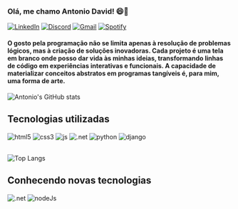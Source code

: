 

### Olá, me chamo Antonio David! 😄🖖

[![LinkedIn](https://img.shields.io/badge/LinkedIn-0077B5?style=for-the-badge&logo=linkedin&logoColor=white)](https://www.linkedin.com/in/antonlo-davld/)
[![Discord](https://img.shields.io/badge/Discord-7289DA?style=for-the-badge&logo=discord&logoColor=white)](https://discord.com/users/494981686325542939)
[![Gmail](https://img.shields.io/badge/Gmail-D14836?style=for-the-badge&logo=gmail&logoColor=white)](mailto:davidantoniodavi@gmail.com?)
[![Spotify](https://img.shields.io/badge/Spotify-1ED760?&style=for-the-badge&logo=spotify&logoColor=white)](https://open.spotify.com/user/31ehzubnledxuc4oquzsf4duvb44)

#### O gosto pela programação não se limita apenas à resolução de problemas lógicos, mas à criação de soluções inovadoras. Cada projeto é uma tela em branco onde posso dar vida às minhas ideias, transformando linhas de código em experiências interativas e funcionais. A capacidade de materializar conceitos abstratos em programas tangíveis é, para mim, uma forma de arte.

![Antonio's GitHub stats](https://github-readme-stats.vercel.app/api?username=AntDavid&show_icons=true&theme=transparent)

## Tecnologias utilizadas
<div style="display: inline_block">
  <img align="center" alt="html5" src="https://img.shields.io/badge/HTML5-E34F26?style=for-the-badge&logo=html5&logoColor=white" />
  <img align="center" alt="css3" src="https://img.shields.io/badge/CSS3-1572B6?style=for-the-badge&logo=css3&logoColor=white" />
  <img align="center" alt="js" src="https://img.shields.io/badge/JavaScript-323330?style=for-the-badge&logo=javascript&logoColor=F7DF1E" />
  <img align="center" alt=".net" src="https://img.shields.io/badge/.NET-5C2D91?style=for-the-badge&logo=.net&logoColor=white" />
  <img align="center" alt="python" src="https://img.shields.io/badge/Python-14354C?style=for-the-badge&logo=python&logoColor=white" />
  <img align="center" alt="django" src="https://img.shields.io/badge/Django-092E20?style=for-the-badge&logo=django&logoColor=white" />
</div></br>

![Top Langs](https://github-readme-stats.vercel.app/api/top-langs/?username=AntDavid&langs_count=8&show_icons=true&theme=transparent)

## Conhecendo novas tecnologias
<div style="display: inline_block">
  <img align="center" alt=".net" src="https://img.shields.io/badge/.NET-5C2D91?style=for-the-badge&logo=.net&logoColor=white" />
  <img align="center" alt="nodeJs" src="https://img.shields.io/badge/Node.js-43853D?style=for-the-badge&logo=node.js&logoColor=white" />
</div></br>
